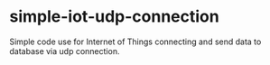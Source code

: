 # simple-iot-udp-connection
Simple code use for Internet of Things connecting and send data to database via udp connection.
